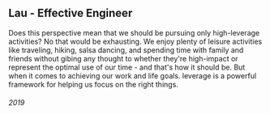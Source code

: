 ## Lau - Effective Engineer

Does this perspective mean that we should be pursuing only high-leverage activities?
No that would be exhausting.
We enjoy plenty of leisure activities like traveling, hiking, salsa dancing, and spending time with family and friends without gibing any thought to whether they're high-impact or represent the optimal use of our time - and that's how it should be.
But when it comes to achieving our work and life goals. leverage is a powerful framework for helping us focus on the right things.


###### 2019